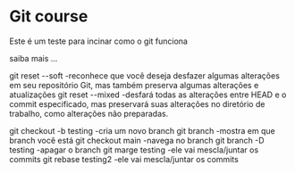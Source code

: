 # Git course

Este é um teste para incinar como o git funciona

saiba mais ...

git reset --soft -reconhece que você deseja desfazer algumas alterações em seu repositório Git, mas também preserva algumas alterações e atualizações
git reset --mixed -desfará todas as alterações entre HEAD e o commit especificado, mas preservará suas alterações no diretório de trabalho, como alterações não preparadas.

git checkout -b testing -cria um novo branch
git branch -mostra em que branch você está
git checkout main -navega no branch
git branch -D testing -apagar o branch
git marge testing -ele vai mescla/juntar os commits
git rebase testing2 -ele vai mescla/juntar os commits
